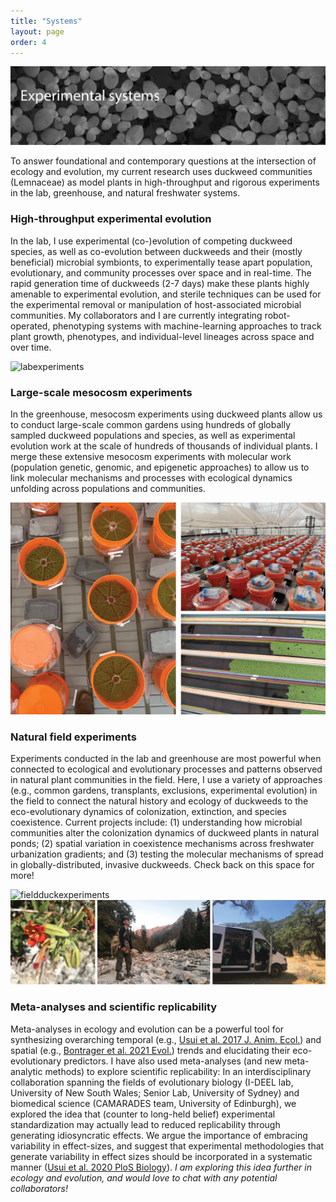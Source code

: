```yaml
---
title: "Systems"
layout: page
order: 4
---
```

![system](images/system-banner.png)

To answer foundational and contemporary questions at the intersection of ecology and evolution, my current research uses duckweed communities (Lemnaceae) as model plants in high-throughput and rigorous experiments in the lab, greenhouse, and natural freshwater systems.

### High-throughput experimental evolution
In the lab, I use experimental (co-)evolution of competing duckweed species, as well as co-evolution between duckweeds and their (mostly beneficial) microbial symbionts, to experimentally tease apart population, evolutionary, and community processes over space and in real-time. The rapid generation time of duckweeds (2-7 days) make these plants highly amenable to experimental evolution, and sterile techniques can be used for the experimental removal or manipulation of host-associated microbial communities. My collaborators and I are currently integrating robot-operated, phenotyping systems with machine-learning approaches to track plant growth, phenotypes, and individual-level lineages across space and over time.

![labexperiments](images/lab-exp.png)

### Large-scale mesocosm experiments
In the greenhouse, mesocosm experiments using duckweed plants allow us to conduct large-scale common gardens using hundreds of globally sampled duckweed populations and species, as well as experimental evolution work at the scale of hundreds of thousands of individual plants. I merge these extensive mesocosm experiments with molecular work (population genetic, genomic, and epigenetic approaches) to allow us to link molecular mechanisms and processes with ecological dynamics unfolding across populations and communities.

![mesoexperiments](images/meso.png)

### Natural field experiments
Experiments conducted in the lab and greenhouse are most powerful when connected to ecological and evolutionary processes and patterns observed in natural plant communities in the field. Here, I use a variety of approaches (e.g., common gardens, transplants, exclusions, experimental evolution) in the field to connect the natural history and ecology of duckweeds to the eco-evolutionary dynamics of colonization, extinction, and species coexistence. Current projects include: (1) understanding how microbial communities alter the colonization dynamics of duckweed plants in natural ponds; (2) spatial variation in coexistence mechanisms across freshwater urbanization gradients; and (3) testing the molecular mechanisms of spread in globally-distributed, invasive duckweeds. Check back on this space for more!

![fieldduckexperiments](images/field-duck.png)
![fieldwork](images/fieldwork.png)

### Meta-analyses and scientific replicability
Meta-analyses in ecology and evolution can be a powerful tool for synthesizing overarching temporal (e.g., [Usui et al. 2017 J. Anim. Ecol.](https://besjournals.onlinelibrary.wiley.com/doi/full/10.1111/1365-2656.12612)) and spatial (e.g., [Bontrager et al. 2021 Evol.](https://onlinelibrary.wiley.com/doi/full/10.1111/evo.14231)) trends and elucidating their eco-evolutionary predictors. I have also used meta-analyses (and new meta-analytic methods) to explore scientific replicability: In an interdisciplinary collaboration spanning the fields of evolutionary biology (I-DEEL lab, University of New South Wales; Senior Lab, University of Sydney) and biomedical science (CAMARADES team, University of Edinburgh), we explored the idea that (counter to long-held belief) experimental standardization may actually lead to reduced replicability through generating idiosyncratic effects. We argue the importance of embracing variability in effect-sizes, and suggest that experimental methodologies that generate variability in effect sizes should be incorporated in a systematic manner ([Usui et al. 2020 PloS Biology](https://journals.plos.org/plosbiology/article?id=10.1371/journal.pbio.3001009)). <i>I am exploring this idea further in ecology and evolution, and would love to chat with any potential collaborators!</i>